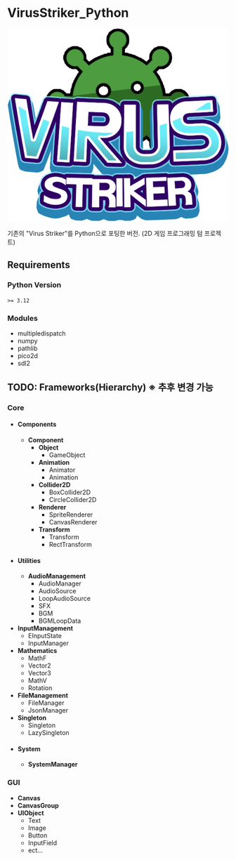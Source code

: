# VirusStriker_Python
![Virus Striker](./Resources/Sprites/GUI/Sprite_Logo.png)


기존의 "Virus Striker"를 Python으로 포팅한 버전. (2D 게임 프로그래밍 텀 프로젝트)

## Requirements
### Python Version
`>= 3.12`
### Modules
* multipledispatch
* numpy
* pathlib
* pico2d
* sdl2
## TODO: Frameworks(Hierarchy) ※ 추후 변경 가능
### Core
  - #### Components
    - **Component**
      - **Object**
        - GameObject 
      - **Animation**
        - Animator
        - Animation
      - **Collider2D**
        - BoxCollider2D
        - CircleCollider2D
      - **Renderer**
        - SpriteRenderer
        - CanvasRenderer 
      - **Transform**
        - Transform
        - RectTransform
  - #### Utilities
    - **AudioManagement**
      - AudioManager
      - AudioSource
      - LoopAudioSource 
      - SFX
      - BGM
      - BGMLoopData
  - **InputManagement**
    - EInputState 
    - InputManager
  - **Mathematics**
    - MathF
    - Vector2
    - Vector3
    - MathV
    - Rotation   
  - **FileManagement**
    - FileManager
    - JsonManager 
  - **Singleton** 
    - Singleton
    - LazySingleton
  - #### System
    - **SystemManager**
### GUI
- **Canvas**
- **CanvasGroup**
- **UIObject**
  - Text
  - Image
  - Button
  - InputField
  - ect...   

